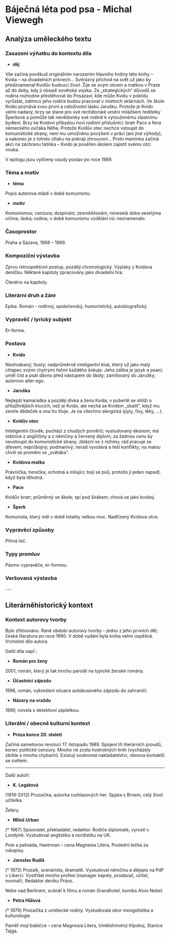 # Báječná léta pod psa - Michal Viewegh

## Analýza uměleckého textu

### Zasazení výňatku do kontextu díla

- **děj**

Vše začíná poněkud originálním narozením hlavního hrdiny této knihy – Kvida – na divadelních prknech… Svérázný příchod na svět už jako by předznamenal Kvidův budoucí život. Žije se svým otcem a matkou v Praze až do doby, kdy ji obsadí sovětská vojska. Ze „strategických“ důvodů se rodina rozhodne přestěhovat do Posázaví, kde může Kvidu v poklidu vyrůstat, zatímco jeho rodiče budou pracovat v místních sklárnách. Ve škole Kvido poznává svou první a celoživotní lásku Jarušku. Protože je Kvido velmi nadaný, brzy se stane pro své recitátorské umění miláčkem ředitelky Šperkové a pomůže tak nevědomky své rodině k vytouženému vlastnímu bydlení. Brzy ke Kvidovi přibydou noví rodinní příslušníci: bratr Paco a fena německého ovčáka Něha. Protože Kvidův otec nechce vstoupit do komunistické strany, není mu umožněno povýšení v práci (ani jiné výhody), a nakonec je z tohoto útlaku na pokraji zhroucení… Proto maminka začíná akci na záchranu tatínka – Kvido je pověřen úkolem zajistit svému otci vnuka.

V epilogu jsou vylíčeny osudy postav po roce 1989.

### Téma a motiv

- **téma**

Popis autorova mládí v době komunismu.

- **motiv**

Komunismus; cenzura; dospívání; zesměšňování; neveselá doba veselýma očima; láska; rodina; v době komunismu vzdělání nic neznamenalo.

### Časoprostor

Praha a Sázava, 1968 – 1989.

### Kompoziční výstavba

Zprvu retrospektivní postup, později chronologický. Výpisky z Kvidova deníčku. Některé kapitoly zpracovány jako divadelní hra.

Členěno na kapitoly.

### Literární druh a žánr

Epika. Román - rodinný, společenský, humoristický, autobiografický.

### Vypravěč / lyrický subjekt

Er-forma.

### Postava

- **Kvido**

Neohrabaný; tlustý; nadprůměrně inteligentní kluk, který už jako malý chlapec svými chytrými řečmi každého šokuje. Jeho záliba je jazyk a psaní; uměl číst a psát dávno před nástupem do školy; zamilovaný do Jarušky; autorovo alter ego.

- **Jaruška**

Nejlepší kamarádka a později dívka a žena Kvida; v pubertě se ohlíží o přitažlivějších klucích, než je Kvido, ale nechá se Kvidem „sbalit“, když mu zemře dědeček a ona ho lituje. Je na všechno alergická (pyly, fixy, léky, …).

- **Kvidův otec**

Inteligentní člověk; pochází z chudých poměrů; vystudovaný ekonom; má státnice z angličtiny a z němčiny a červený diplom; za žádnou cenu by nevstoupil do komunistické strany; zblázní se z režimu; rád pracuje se dřevem; neprůbojný; podmanivý; nerad vyvolává a řeší konflikty; na malou chvíli se promění ve „světáka“.

- **Kvidova matka**

Právnička; herečka; ochotná a milující; bojí se psů, protože ji jeden napadl, když byla těhotná.

- **Paco**

Kvidův bratr; průměrný ve škole; spí pod širákem; chová se jako kovboj.

- **Šperk**

Komunista, který měl v době totality velkou moc. Nadřízený Kvidova otce.

### Vyprávěcí způsoby

Přímá řeč.

### Typy promluv

Pásmo vypravěče, er-formou.

### Veršovaná výstavba

\-\-\-

## Literárněhistorický kontext

### Kontext autorovy tvorby

Bylo zfilmováno. Rané období autorovy tvorby – jedno z jeho prvních děl; česká literatura po roce 1990. V době vydání byla kniha velmi úspěšná. Vrcholné dílo autora.

Další díla např.:

- **Román pro ženy**

2001, román, který je tak trochu parodií na typické ženské romány.

- **Účastníci zájezdu**

1996, román, vykreslení situace autobusového zájezdu do zahraničí.

- **Názory na vraždu**

1990, novela s detektivní zápletkou.

### Literální / obecně kulturní kontext

- **Próza konce 20. století**

Začíná sametovou revolucí 17. listopadu 1989. Spojení tří literárních proudů, konec politické cenzury. Mnoho ne zcela hodnotných knih (vycházely zbrkle s mnoha chybami). Existují soukromá nakladatelství, obnova kontaktů se světem.

---

Další autoři:

- **K. Legátová**

(1919-2012) Prozaička, autorka rozhlasových her. Spjata s Brnem, celý život učitelka. 

Želary.

- **Miloš Urban**

(* 1967) Spisovatel, překladatel, redaktor. Rodiče diplomaté, vyrostl v Londýně. Vystudoval anglistiku a nordistiku na UK. 

Pole a palisáda, Hastrman – cena Magnesia Litera, Poslední tečka za rukopisy.

- **Jaroslav Rudiš**

(* 1972) Prozaik, scenárista, dramatik. Vystudoval němčinu a dějepis na PdF v Liberci. Vystřídal mnoho profesí (manager kapely, prodavač, učitel, novinář). Redaktor deníku Právo. 

Nebe nad Berlínem, scénář k filmu a román Grandhotel, komiks Alois Nebel.

- **Petra Hůlová**

(* 1979) Prozaička z umělecké rodiny. Vystudovala obor mongolistika a kulturologie. 

Paměť mojí babičce – cena Magnesia Litera, Umělohmotný třípokoj, Stanice Tajga.
